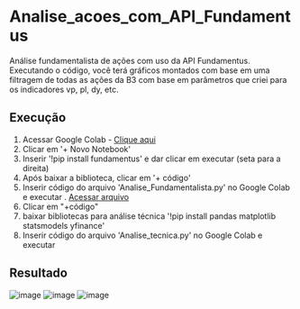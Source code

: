 # Analise_acoes_com_API_Fundamentus
Análise fundamentalista de ações com uso da API Fundamentus. Executando o código, você terá gráficos montados com base em uma filtragem de todas as ações da B3 com base em parâmetros que criei para os indicadores vp, pl, dy, etc.

<h2>
  Execução
</h2>
<ol>
  <li>Acessar Google Colab - <a href="https://colab.research.google.com/" target="_blank">Clique aqui</a>
  <li>Clicar em '+ Novo Notebook'
  <li>Inserir '!pip install fundamentus' e dar clicar em executar (seta para a direita)
  <li>Após baixar a biblioteca, clicar em '+ código'
  <li>Inserir código do arquivo 'Analise_Fundamentalista.py' no Google Colab e executar . <a href="https://github.com/RenataVerasVenturim/Analise_acoes_com_API_Fundamentus/blob/main/Analise_Fundamentalista.py">Acessar arquivo</a>
  <li>Clicar em "+código"
  <li>baixar bibliotecas para análise técnica '!pip install pandas matplotlib statsmodels yfinance'
  <li>Inserir código do arquivo 'Analise_tecnica.py' no Google Colab e executar
</ol>

<h2>
  Resultado
</h2>

![image](https://github.com/RenataVerasVenturim/Analise_acoes_com_API_Fundamentus/assets/129551549/d951b6b8-c1f8-4c6b-8c37-48f0b5eaec62)
![image](https://github.com/RenataVerasVenturim/Analise_acoes_com_API_Fundamentus/assets/129551549/5cb60d30-be9d-4bfd-bd85-da4b179d12c9)
![image](https://github.com/RenataVerasVenturim/Analise_acoes_com_API_Fundamentus/assets/129551549/6d1dec0f-777f-42db-9906-df938f304c10)
